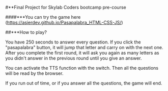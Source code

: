 #**Final Project for Skylab Coders bootcamp pre-course

####***You can try the game here (https://asierdev.github.io/Pasapalabra_HTML-CSS-JS/)

##***How to play?

You have 250 seconds to answer every question. If you click the "pasapalabra" button, it will jump that letter and carry on with the next one. After you complete the first round, it will ask you again as many letters as you didn't answer in the previous round until you give an answer.

You can activate the TTS function with the switch. Then all the questions will be read by the browser.

If you run out of time, or if you answer all the questions, the game will end.

